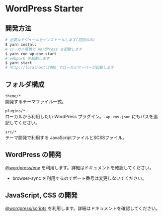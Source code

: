 # WordPress Starter
 
## 開発方法

```sh
# 必要なモジュールをインストールします(初回のみ)
$ yarn install
# ローカル環境で WordPress を起動します
$ yarn run wp-env start
# webpack を起動します
$ yarn start
# http://localhost:3000 でローカルサーバーが起動します
```

## フォルダ構成

`theme/*`  
開発するテーマファイル一式。

`plugins/*`  
ローカルから利用したい WordPress プラグイン。`.wp-env.json` にもパスを追記してください。

`src/*`  
テーマ開発で利用する JavaScriptファイルとSCSSファイル。

## WordPress の開発

[@wordpress/env](https://ja.wordpress.org/team/handbook/block-editor/reference-guides/packages/packages-env/) を利用します。詳細はドキュメントを確認してください。

- browser-sync を利用するのでポート番号は変更しないでください。

## JavaScript, CSS の開発

[@wordpress/scripts](https://developer.wordpress.org/block-editor/reference-guides/packages/packages-scripts/) を利用します。詳細はドキュメントを確認してください。
